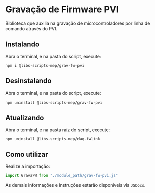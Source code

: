 # Gravação de Firmware PVI

Biblioteca que auxilia na gravação de microcontroladores por linha de comando através do PVI.

## Instalando

Abra o terminal, e na pasta do script, execute:

```
npm i @libs-scripts-mep/grav-fw-pvi
```

## Desinstalando

Abra o terminal, e na pasta do script, execute:

```
npm uninstall @libs-scripts-mep/grav-fw-pvi
```

## Atualizando

Abra o terminal, e na pasta raíz do script, execute:

```
npm uninstall @libs-scripts-mep/daq-fwlink
```

## Como utilizar

Realize a importação:

```js
import GravaFW from "./module_path/grav-fw-pvi.js"
```

As demais informações e instruções estarão disponíveis via `JSDocs`.